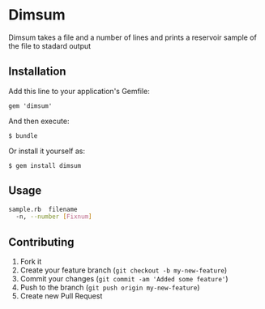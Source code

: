 # Dimsum

Dimsum takes a file and a number of lines and prints a reservoir sample of the
file to stadard output

## Installation

Add this line to your application's Gemfile:

    gem 'dimsum'

And then execute:

    $ bundle

Or install it yourself as:

    $ gem install dimsum

## Usage
```sh
sample.rb  filename
  -n, --number [Fixnum]
```
## Contributing

1. Fork it
2. Create your feature branch (`git checkout -b my-new-feature`)
3. Commit your changes (`git commit -am 'Added some feature'`)
4. Push to the branch (`git push origin my-new-feature`)
5. Create new Pull Request
